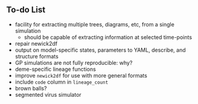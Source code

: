 ## To-do List

- facility for extracting multiple trees, diagrams, etc, from a single simulation
  - should be capable of extracting information at selected time-points
- repair newick2df
- output on model-specific states, parameters to YAML, describe, and structure formats
- GP simulations are not fully reproducible: why?
- deme-specific lineage functions
- improve `newick2df` for use with more general formats
- include `code` column in `lineage_count`
- brown balls?
- segmented virus simulator
